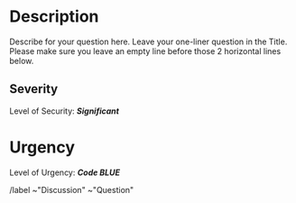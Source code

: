 # Description
Describe for your question here. Leave your one-liner question in the Title.
Please make sure you leave an empty line before those 2 horizontal lines below.



## Severity
Level of Security: ***Significant***

<!--
OPTIONS

***Critical***
danger, hang, freeze, or kill computer

***Severe***
blocking and can't use. Can't workaround it.

***Significant***
quite a problem but still usable. Can workaround it.

***Not significant***
just some minor touch-up. Everything is fine.
-->



# Urgency
Level of Urgency: ***Code BLUE***

<!--
OPTIONS

***Code BLACK***
Somebody's life is at stake (e.g. medical equipment, national security)

***Code RED***
Immediate Attention. (e.g. My business is not running at all)

***Code BLUE***
Please plan out. (e.g. I can survive for now)

***Code GREEN***
Not urgent. (e.g. take your time)
-->



[comment]: # (Automation - Don't worry! Let's Cory takes over here.)
/label ~"Discussion" ~"Question"
